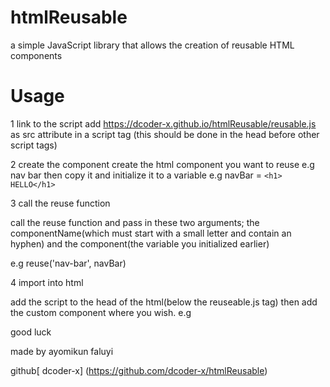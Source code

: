# htmlReusable
a simple JavaScript library that allows the creation of reusable HTML components
# Usage 
1 link to the script
add https://dcoder-x.github.io/htmlReusable/reusable.js as src attribute in a script tag (this should be done in the head before other script tags)

2 create the component 
create the html component you want to reuse e.g nav bar 
then copy it and initialize it to a variable e.g navBar = `<h1> HELLO</h1>`

3 call the reuse function

call the reuse function and pass in these two arguments; the componentName(which must start with a small letter and contain an hyphen) and the component(the variable you initialized earlier)

e.g reuse('nav-bar', navBar)

4 import into html

add the script to the head of the html(below the reuseable.js tag)
then add the custom component where you wish.
e.g <html> <nav-bar></nav-bar></html>


good luck 

made by ayomikun faluyi

github[ dcoder-x] (https://github.com/dcoder-x/htmlReusable)
